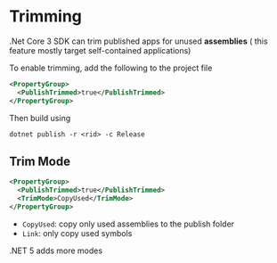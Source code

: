 # Trimming

.Net Core 3 SDK can trim published apps for unused **assemblies** ( this feature
mostly target self-contained applications)

To enable trimming, add the following to the project file

```xml
<PropertyGroup>
  <PublishTrimmed>true</PublishTrimmed>
</PropertyGroup>
```

Then build using

```
dotnet publish -r <rid> -c Release
```

## Trim Mode

```xml
<PropertyGroup>
  <PublishTrimmed>true</PublishTrimmed>
  <TrimMode>CopyUsed</TrimMode>
</PropertyGroup>
```

- `CopyUsed`: copy only used assemblies to the publish folder
- `Link`: only copy used symbols

.NET 5 adds more modes
